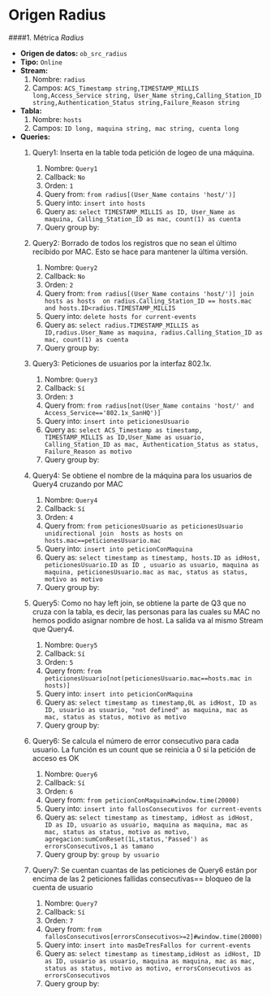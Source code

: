 # Origen Radius

####1. Métrica *Radius* 

- **Origen de datos:** `ob_src_radius`
- **Tipo:** `Online`
- **Stream:** 
	1. Nombre: `radius`
	2. Campos: `ACS_Timestamp string,TIMESTAMP_MILLIS long,Access_Service string, User_Name string,Calling_Station_ID string,Authentication_Status string,Failure_Reason string
`
- **Tabla:** 
	1. Nombre: `hosts`
	2. Campos: `ID long, maquina string, mac string, cuenta long
`	
- **Queries:** 
	1. Query1: Inserta en la table toda petición de logeo de una máquina.
		1. Nombre: `Query1`
		2. Callback: `No`
		3. Orden: `1`
		4. Query from: `from radius[(User_Name contains 'host/')]
`
		5. Query into: `insert into hosts
`
		6. Query as: `select TIMESTAMP_MILLIS as ID, User_Name as maquina, Calling_Station_ID as mac, count(1) as cuenta 
`
		7. Query group by: 

	2. Query2: Borrado de todos los registros que no sean el último recibido por MAC. Esto se hace para mantener la última versión.
		1. Nombre: `Query2`
		2. Callback: `No`
		3. Orden: `2`
		4. Query from: `from radius[(User_Name contains 'host/')]
join hosts as hosts 
on radius.Calling_Station_ID == hosts.mac and hosts.ID<radius.TIMESTAMP_MILLIS`
		5. Query into: `delete hosts for current-events`
		6. Query as: `select radius.TIMESTAMP_MILLIS as ID,radius.User_Name as maquina, radius.Calling_Station_ID as mac, count(1) as cuenta 
`
		7. Query group by:

	3. Query3: Peticiones de usuarios por la interfaz 802.1x.

		1. Nombre: `Query3`
		2. Callback: `Sí`
		3. Orden: `3`
		4. Query from: `from radius[not(User_Name contains 'host/' and Access_Service=='802.1x_SanHQ')] 
`
		5. Query into: `insert into peticionesUsuario
`
		6. Query as: `select ACS_Timestamp as timestamp, TIMESTAMP_MILLIS as ID,User_Name as usuario, Calling_Station_ID as mac, Authentication_Status as status, Failure_Reason as motivo
`
		7. Query group by:

	4. Query4: Se obtiene el nombre de la máquina para los usuarios de Query4 cruzando por MAC
		1. Nombre: `Query4`
		2. Callback: `Sí`
		3. Orden: `4`
		4. Query from: `from peticionesUsuario as peticionesUsuario unidirectional
join 
hosts as hosts
on hosts.mac==peticionesUsuario.mac`
		5. Query into: `insert into peticionConMaquina
`
		6. Query as: `select timestamp as timestamp, hosts.ID as idHost, peticionesUsuario.ID as ID , usuario as usuario, maquina as maquina, peticionesUsuario.mac as mac, status as status, motivo as motivo
`
		7. Query group by:

	5. Query5: Como no hay left join, se obtiene la parte de Q3 que no cruza con la tabla, es decir, las personas para las cuales su MAC no hemos podido asignar nombre de host. La salida va al mismo Stream que Query4.
		1. Nombre: `Query5`
		2. Callback: `Sí`
		3. Orden: `5`
		4. Query from: `from peticionesUsuario[not(peticionesUsuario.mac==hosts.mac in hosts)]  
`
		5. Query into: `insert into peticionConMaquina
`
		6. Query as: `select timestamp as timestamp,0L as idHost, ID as ID, usuario as usuario, "not defined" as maquina, mac as mac, status as status, motivo as motivo
`
		7. Query group by:

	6. Query6: Se calcula el número de error consecutivo para cada usuario. La función es un count que se reinicia a 0 si la petición de acceso es OK
		1. Nombre: `Query6`
		2. Callback: `Sí`
		3. Orden: `6`
		4. Query from: `from peticionConMaquina#window.time(20000) 
`
		5. Query into: `insert into fallosConsecutivos for current-events 
`
		6. Query as: `select timestamp as timestamp, idHost as idHost, ID as ID, usuario as usuario, maquina as maquina, mac as mac, status as status, motivo as motivo, agregacion:sumConReset(1L,status,'Passed') as errorsConsecutivos,1 as tamano 
`
		7. Query group by: `group by usuario`

	7. Query7: Se cuentan cuantas de las peticiones de Query6 están por encima de las 2 peticiones fallidas consecutivas== bloqueo de la cuenta de usuario
		1. Nombre: `Query7`
		2. Callback: `Sí`
		3. Orden: `7`
		4. Query from: `from fallosConsecutivos[errorsConsecutivos>=2]#window.time(20000) 
`
		5. Query into: `insert into masDeTresFallos for current-events 
`
		6. Query as: `select timestamp as timestamp,idHost as idHost, ID as ID, usuario as usuario, maquina as maquina, mac as mac, status as status, motivo as motivo, errorsConsecutivos as errorsConsecutivos
`
		7. Query group by:
		
